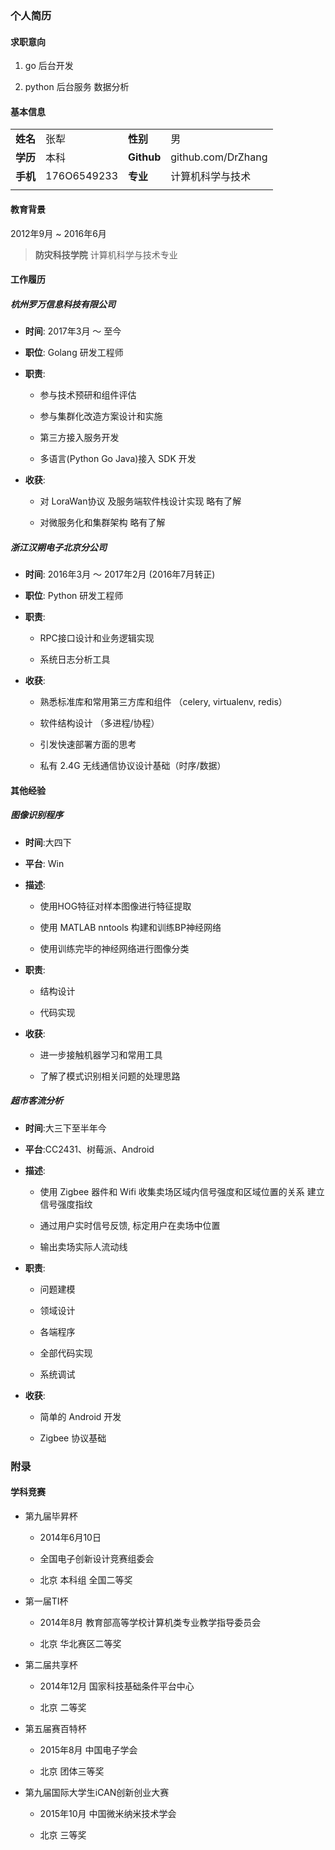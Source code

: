 ### 个人简历

#### 求职意向

1. go 后台开发

1. python 后台服务 数据分析

#### 基本信息

|||||
|:---|:---|:---|:---|
|**姓名**|张犁|**性别**|男|
|**学历**|本科|**Github**|github.com/DrZhang|
|**手机**|176O6549233|**专业**|计算机科学与技术|
|||||

#### 教育背景

2012年9月 ~ 2016年6月
> **防灾科技学院** 计算机科学与技术专业

#### 工作履历

##### 杭州罗万信息科技有限公司

- **时间**: 2017年3月 ～ 至今

- **职位**: Golang 研发工程师

- **职责**:

  - 参与技术预研和组件评估

  - 参与集群化改造方案设计和实施

  - 第三方接入服务开发

  - 多语言(Python Go Java)接入 SDK 开发

- **收获**:

  - 对 LoraWan协议 及服务端软件栈设计实现 略有了解

  - 对微服务化和集群架构 略有了解

##### 浙江汉朔电子北京分公司

- **时间**: 2016年3月 ～ 2017年2月 (2016年7月转正)

- **职位**: Python 研发工程师

- **职责**:

  - RPC接口设计和业务逻辑实现

  - 系统日志分析工具

- **收获**:

  - 熟悉标准库和常用第三方库和组件 （celery, virtualenv, redis）

  - 软件结构设计 （多进程/协程）

  - 引发快速部署方面的思考

  - 私有 2.4G 无线通信协议设计基础（时序/数据）

#### 其他经验

##### 图像识别程序

- **时间**:大四下

- **平台**: Win

- **描述**:

  - 使用HOG特征对样本图像进行特征提取

  - 使用 MATLAB nntools 构建和训练BP神经网络

  - 使用训练完毕的神经网络进行图像分类

- **职责**:

  - 结构设计

  - 代码实现

- **收获**:

  - 进一步接触机器学习和常用工具

  - 了解了模式识别相关问题的处理思路

##### 超市客流分析

- **时间**:大三下至半年今

- **平台**:CC2431、树莓派、Android

- **描述**:

  - 使用 Zigbee 器件和 Wifi 收集卖场区域内信号强度和区域位置的关系 建立信号强度指纹

  - 通过用户实时信号反馈, 标定用户在卖场中位置

  - 输出卖场实际人流动线

- **职责**:

  - 问题建模

  - 领域设计

  - 各端程序

  - 全部代码实现

  - 系统调试

- **收获**:

  - 简单的 Android 开发

  - Zigbee 协议基础

### 附录

#### 学科竞赛

- 第九届毕昇杯

  - 2014年6月10日

  - 全国电子创新设计竞赛组委会

  - 北京 本科组 全国二等奖

- 第一届TI杯

  - 2014年8月 教育部高等学校计算机类专业教学指导委员会

  - 北京 华北赛区二等奖

- 第二届共享杯

  - 2014年12月 国家科技基础条件平台中心

  - 北京 二等奖

- 第五届赛百特杯

  - 2015年8月 中国电子学会

  - 北京 团体三等奖

- 第九届国际大学生iCAN创新创业大赛

  - 2015年10月 中国微米纳米技术学会

  - 北京 三等奖
